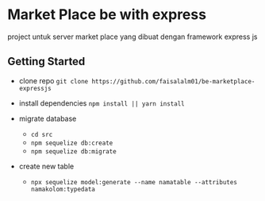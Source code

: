 # Market Place be with express

project untuk server market place yang dibuat dengan framework express js 

## Getting Started

- clone repo
`git clone https://github.com/faisalalm01/be-marketplace-expressjs`

- install dependencies
`npm install || yarn install` 

- migrate database
    - `cd src`
    - `npm sequelize db:create`
    - `npm sequelize db:migrate`

- create new table
    - `npx sequelize model:generate --name namatable --attributes namakolom:typedata`